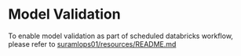 # Model Validation
To enable model validation as part of scheduled databricks workflow, please refer to [suramlops01/resources/README.md](../resources/README.md)
